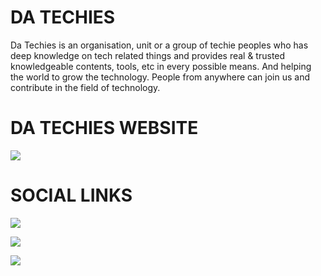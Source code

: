 # DA TECHIES
Da Techies is an organisation, unit or a group of techie peoples
who has deep knowledge on tech related things and provides real & trusted knowledgeable
contents, tools, etc in every possible means. And helping the world to grow the technology.
People from anywhere can join us and contribute in the field of technology.

# DA TECHIES WEBSITE 
<p align=left">
  <a href="https://www.techiesindia.site" target="_blank"><img src="https://img.shields.io/badge/Website%20-techiesindia.site-blue?style=for-the-badge&logo=website"></a>
</p>

# SOCIAL LINKS
<p align="left">
  <a href="https://www.youtube.com/datechies" target="_blank"><img src="https://img.shields.io/badge/Youtube-Da%20Techies%20-red?style=for-the-badge&logo=youtube"></a>
  
  <a href="https://www.instagram.com/datechies" target="_blank"><img src="https://img.shields.io/badge/Instagram%20-%40datechies-orange?style=for-the-badge&logo=instagram"></a>

  <a href="https://github.com/datechies" target="_blank"><img src="https://img.shields.io/badge/GitHub-Da%20Techies%20-lightgrey?style=for-the-badge&logo=github"></a>
</p>



